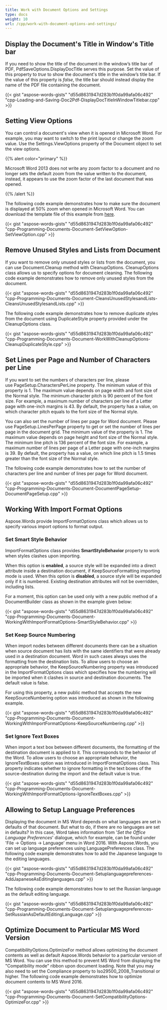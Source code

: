 ```yaml
---
title: Work with Document Options and Settings
type: docs
weight: 10
url: /cpp/work-with-document-options-and-settings/
---
```


## Display the Document's Title in Window's Title bar

If you need to show the title of the document in the window’s title bar of PDF, PdfSaveOptions.DisplayDocTitle serves this purpose. Set the value of this property to *true* to show the document's title in the window’s title bar. If the value of this property is *false*, the title bar should instead display the name of the PDF file containing the document.

{{< gist "aspose-words-gists" "d55d8631947d283b1f0da99afa06c492" "cpp-Loading-and-Saving-Doc2Pdf-DisplayDocTitleInWindowTitlebar.cpp" >}}

## Setting View Options

You can control a document's view when it is opened in Microsoft Word. For example, you may want to switch to the print layout or change the zoom value. Use the Settings.ViewOptions property of the Document object to set the view options.

{{% alert color="primary" %}} 

Microsoft Word 2013 does not write any zoom factor to a document and no longer sets the default zoom from the value written to the document, instead, it appears to use the zoom factor of the last document that was opened.

{{% /alert %}} 

The following code example demonstrates how to make sure the document is displayed at 50% zoom when opened in Microsoft Word. You can download the template file of this example from [here](https://github.com/aspose-words/Aspose.Words-for-C/blob/master/Data/Programming-Documents/Document/TestFile.doc).

{{< gist "aspose-words-gists" "d55d8631947d283b1f0da99afa06c492" "cpp-Programming-Documents-Document-SetViewOption-SetViewOption.cpp" >}}

## Remove Unused Styles and Lists from Document

If you want to remove only unused styles or lists from the document, you can use Document.Cleanup method with CleanupOptions. CleanupOptions class allows us to specify options for document cleaning. The following code example demonstrates how to remove only unused styles from the document. 

{{< gist "aspose-words-gists" "d55d8631947d283b1f0da99afa06c492" "cpp-Programming-Documents-Document-CleansUnusedStylesandLists-CleansUnusedStylesandLists.cpp" >}}

The following code example demonstrates how to remove duplicate styles from the document using DuplicateStyle property provided under the CleanupOptions class.

{{< gist "aspose-words-gists" "d55d8631947d283b1f0da99afa06c492" "cpp-Programming-Documents-Document-WorkWithCleanupOptions-CleanupDuplicateStyle.cpp" >}}

## Set Lines per Page and Number of Characters per Line

If you want to set the numbers of characters per line, please use PageSetup.CharactersPerLine property. The minimum value of this property is 1. The maximum value depends on page width and font size of the Normal style. The minimum character pitch is 90 percent of the font size. For example, a maximum number of characters per line of a Letter page with one-inch margins is 43. By default, the property has a value, on which character pitch equals to the font size of the Normal style.

You can also set the number of lines per page for Word document. Please use PageSetup.LinesPerPage property to get or set the number of lines per page in the document grid. The minimum value of the property is 1. The maximum value depends on page height and font size of the Normal style. The minimum line pitch is 136 percent of the font size. For example, a maximum number of lines per page of a Letter page with one-inch margins is 39. By default, the property has a value, on which line pitch is 1.5 times greater than the font size of the Normal style.

The following code example demonstrates how to set the number of characters per line and number of lines per page for Word document. 

{{< gist "aspose-words-gists" "d55d8631947d283b1f0da99afa06c492" "cpp-Programming-Documents-Document-DocumentPageSetup-DocumentPageSetup.cpp" >}}

## Working With Import Format Options

Aspose.Words provide ImportFormatOptions class which allows us to specify various import options to format output.

### Set Smart Style Behavior

ImportFormatOptions class provides **SmartStyleBehavior** property to work when styles clashes upon importing.

When this option is **enabled**, a source style will be expanded into a direct attribute inside a destination document, if KeepSourceFormatting importing mode is used.
When this option is **disabled**, a source style will be expanded only if it is numbered. Existing destination attributes will not be overridden, including lists.

For a moment, this option can be used only with a new public method of a DocumentBuilder class as shown in the example given below:

{{< gist "aspose-words-gists" "d55d8631947d283b1f0da99afa06c492" "cpp-Programming-Documents-Document-WorkingWithImportFormatOptions-SmartStyleBehavior.cpp" >}}

### Set Keep Source Numbering

When import nodes between different documents there can be a situation when source document has lists with the same identifiers that were already used in a destination document. Word in such cases always uses the formatting from the destination lists. To allow users to choose an appropriate behavior, the KeepSourceNumbering property was introduced in the ImportFormatOptions class which specifies how the numbering will be imported when it clashes in source and destination documents. The default value is false.

For using this property, a new public method that accepts the new KeepSourceNumbering option was introduced as shown in the following example. 

{{< gist "aspose-words-gists" "d55d8631947d283b1f0da99afa06c492" "cpp-Programming-Documents-Document-WorkingWithImportFormatOptions-KeepSourceNumbering.cpp" >}}

### Set Ignore Text Boxes

When import a text box between different documents, the formatting of the destination document is applied to it. This corresponds to the behavior of the Word. To allow users to choose an appropriate behavior, the IgnoreTextBoxes option was introduced in ImportFormatOptions class. This property indicates whether to ignore formatting in the text boxes of the source-destination during the import and the default value is true.

{{< gist "aspose-words-gists" "d55d8631947d283b1f0da99afa06c492" "cpp-Programming-Documents-Document-WorkingWithImportFormatOptions-IgnoreTextBoxes.cpp" >}}


## Allowing to Setup Language Preferences

Displaying the document in MS Word depends on what languages are set in defaults of that document. But what to do, if there are no languages are set in defaults? In this case, Word takes information from '*Set the Office Language Preferences*' dialogue, which for example, can be found under 'File -> Options -> Language' menu in Word 2016. With Aspose.Words, you can set up language preferences using LanguagePreferences class. The following code example demonstrates how to add the Japanese language to the editing languages. 

{{< gist "aspose-words-gists" "d55d8631947d283b1f0da99afa06c492" "cpp-Programming-Documents-Document-Setuplanguagepreferences-AddJapaneseAsEditinglanguages.cpp" >}}

The following code example demonstrates how to set the Russian language as the default editing language.

{{< gist "aspose-words-gists" "d55d8631947d283b1f0da99afa06c492" "cpp-Programming-Documents-Document-Setuplanguagepreferences-SetRussianAsDefaultEditingLanguage.cpp" >}}

## Optimize Document to Particular MS Word Version

CompatibilityOptions.OptimizeFor method allows optimizing the document contents as well as default Aspose.Words behavior to a particular version of MS Word. You can use this method to prevent MS Word from displaying the "Compatibility mode" ribbon upon document loading. Note that you may also need to set the Compliance property to Iso29500_2008_Transitional or higher. The following code example demonstrates how to optimize document contents to MS Word 2016.

{{< gist "aspose-words-gists" "d55d8631947d283b1f0da99afa06c492" "cpp-Programming-Documents-Document-SetCompatibilityOptions-OptimizeFor.cpp" >}}
